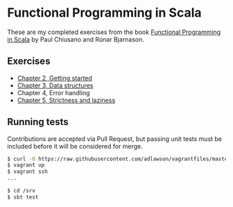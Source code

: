 # Functional Programming in Scala

These are my completed exercises from the book [Functional Programming in
Scala](http://www.amazon.co.uk/Functional-Programming-Scala-Paul-Chiusano/dp/1617290653)
by Paul Chiusano and Rúnar Bjarnason.

## Exercises
- [Chapter 2, Getting started](src/chapter02)
- [Chapter 3, Data structures](src/chapter03)
- Chapter 4, Error handling
- [Chapter 5, Strictness and laziness](src/chapter05)

## Running tests
Contributions are accepted via Pull Request, but passing unit tests must be
included before it will be considered for merge.
```bash
$ curl -O https://raw.githubusercontent.com/adlawson/vagrantfiles/master/scala/Vagrantfile
$ vagrant up
$ vagrant ssh
...

$ cd /srv
$ sbt test
```
